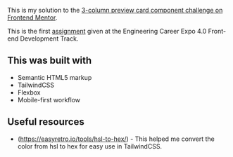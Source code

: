 This is my solution to the [3-column preview card component challenge on Frontend Mentor](https://www.frontendmentor.io/challenges/3column-preview-card-component-pH92eAR2-).  

This is the first [assignment](https://github.com/Jumai26/ECX-Frontend) given at the Engineering Career Expo 4.0 Front-end Development Track. 


## This was built with

- Semantic HTML5 markup
- TailwindCSS
- Flexbox
- Mobile-first workflow


## Useful resources

- (https://easyretro.io/tools/hsl-to-hex/) - This helped me convert the color from hsl to hex for easy use in TailwindCSS.


